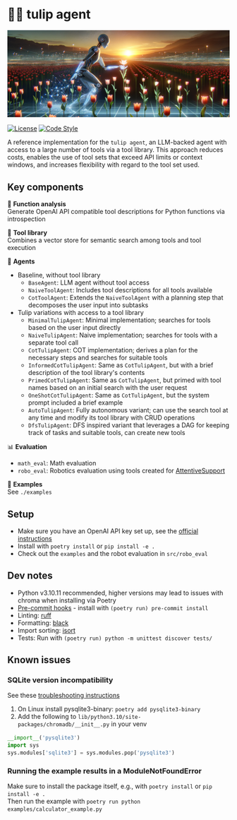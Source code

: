 # 🌷🤖 tulip agent

![tulip banner](docs/tulip-banner.png)

[![License](https://img.shields.io/pypi/l/cobras?style=flat-square)](https://opensource.org/license/bsd-3-clause)
[![Code Style](https://img.shields.io/badge/code_style-black-black?style=flat-square)](https://github.com/psf/black)

A reference implementation for the `tulip agent`, an LLM-backed agent with access to a large number of tools via a tool library.
This approach reduces costs, enables the use of tool sets that exceed API limits or context windows, and increases flexibility with regard to the tool set used.

## Key components
🔬 **Function analysis** \
Generate OpenAI API compatible tool descriptions for Python functions via introspection

🌷 **Tool library** \
Combines a vector store for semantic search among tools and tool execution

🤖 **Agents**
* Baseline, without tool library
  * `BaseAgent`: LLM agent without tool access
  * `NaiveToolAgent`: Includes tool descriptions for all tools available
  * `CotToolAgent`: Extends the `NaiveToolAgent` with a planning step that decomposes the user input into subtasks
* Tulip variations with access to a tool library
  * `MinimalTulipAgent`: Minimal implementation; searches for tools based on the user input directly
  * `NaiveTulipAgent`: Naive implementation; searches for tools with a separate tool call
  * `CotTulipAgent`: COT implementation; derives a plan for the necessary steps and searches for suitable tools
  * `InformedCotTulipAgent`: Same as `CotTulipAgent`, but with a brief description of the tool library's contents
  * `PrimedCotTulipAgent`: Same as `CotTulipAgent`, but primed with tool names based on an initial search with the user request
  * `OneShotCotTulipAgent`: Same as `CotTulipAgent`, but the system prompt included a brief example
  * `AutoTulipAgent`: Fully autonomous variant; can use the search tool at any time and modify its tool library with CRUD operations
  * `DfsTulipAgent`: DFS inspired variant that leverages a DAG for keeping track of tasks and suitable tools, can create new tools

📊 **Evaluation**
* `math_eval`: Math evaluation
* `robo_eval`: Robotics evaluation using tools created for [AttentiveSupport](https://github.com/HRI-EU/AttentiveSupport)

📝 **Examples** \
See `./examples`


## Setup
* Make sure you have an OpenAI API key set up, see the [official instructions](https://help.openai.com/en/articles/5112595-best-practices-for-api-key-safety)
* Install with `poetry install` or `pip install -e .`
* Check out the `examples` and the robot evaluation in `src/robo_eval`


## Dev notes
* Python v3.10.11 recommended, higher versions may lead to issues with chroma when installing via Poetry
* [Pre-commit hooks](https://pre-commit.com/) - install with `(poetry run) pre-commit install`
* Linting: [ruff](https://github.com/astral-sh/ruff)
* Formatting: [black](https://github.com/psf/black)
* Import sorting: [isort](https://github.com/PyCQA/isort)
* Tests: Run with `(poetry run) python -m unittest discover tests/`


## Known issues

### SQLite version incompatibility
See these [troubleshooting instructions](https://docs.trychroma.com/troubleshooting#sqlite)
1. On Linux install pysqlite3-binary: `poetry add pysqlite3-binary`
2. Add the following to `lib/python3.10/site-packages/chromadb/__init__.py` in your venv
```python
__import__('pysqlite3')
import sys
sys.modules['sqlite3'] = sys.modules.pop('pysqlite3')
```

### Running the example results in a ModuleNotFoundError
Make sure to install the package itself, e.g., with `poetry install` or `pip install -e .` \
Then run the example with `poetry run python examples/calculator_example.py`

